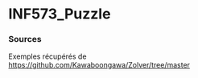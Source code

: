 # INF573_Puzzle


### Sources
Exemples récupérés de https://github.com/Kawaboongawa/Zolver/tree/master